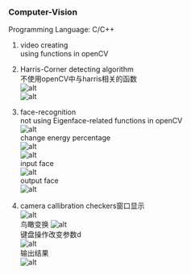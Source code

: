 ### Computer-Vision  
Programming Language: C/C++  

1. video creating  
  using functions in openCV
2. Harris-Corner detecting algorithm  
不使用openCV中与harris相关的函数  
![alt](/2-1.png)  
![alt](/2-2.jpg)  

3. face-recognition  
not using Eigenface-related functions in openCV  
![alt](/3-1.png)  
change energy percentage  
![alt](/3-2.png)  
![alt](/3-3.png)  
input face  
![alt](/cv3.png)  
output face  
![alt](/cv4.png)  

4. camera callibration
checkers窗口显示  
![alt](/4-1.png)  
鸟瞰变换
![alt](/4-2.png)  
键盘操作改变参数d  
![alt](/4-3.png)  
输出结果  
![alt](/4-4.jpg)  
